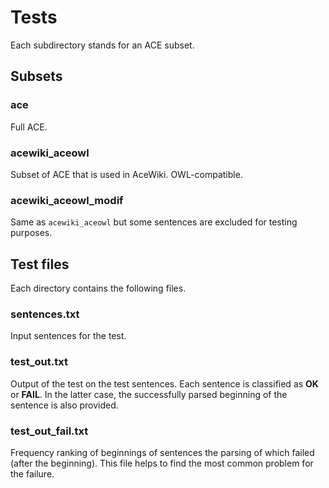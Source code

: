 Tests
=====

Each subdirectory stands for an ACE subset.

Subsets
-------

### ace

Full ACE.

### acewiki_aceowl

Subset of ACE that is used in AceWiki. OWL-compatible.

### acewiki_aceowl_modif

Same as `acewiki_aceowl` but some sentences are excluded
for testing purposes.


Test files
----------

Each directory contains the following files.

### sentences.txt

Input sentences for the test.

### test_out.txt

Output of the test on the test sentences.
Each sentence is classified as __OK__ or __FAIL__.
In the latter case, the successfully parsed beginning of the sentence
is also provided.

### test_out_fail.txt

Frequency ranking of beginnings of sentences the parsing of which
failed (after the beginning).
This file helps to find the most common problem for the failure.
